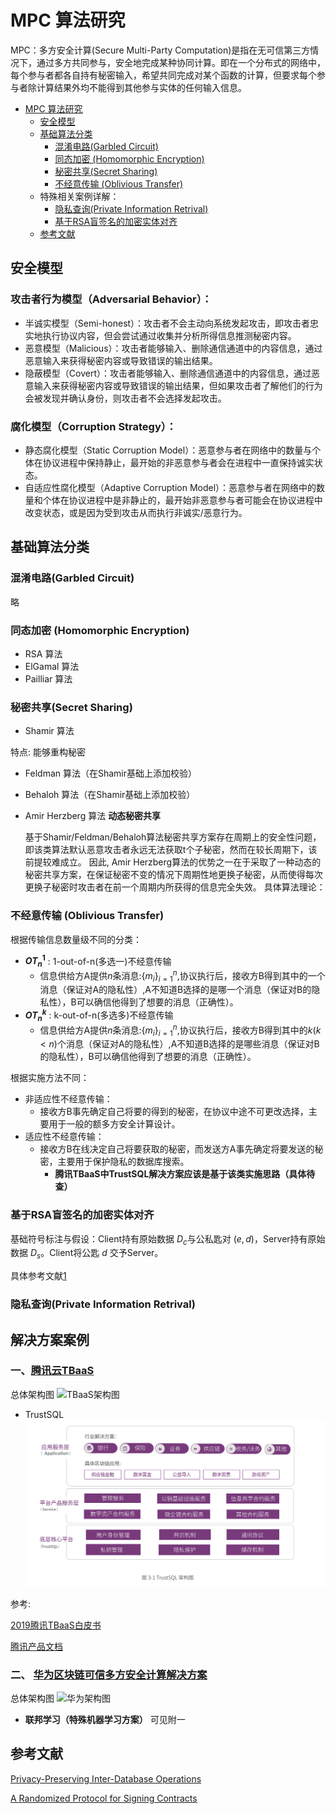 # MPC 算法研究

MPC：多方安全计算(Secure Multi-Party Computation)是指在无可信第三方情况下，通过多方共同参与，安全地完成某种协同计算。即在一个分布式的网络中，每个参与者都各自持有秘密输入，希望共同完成对某个函数的计算，但要求每个参与者除计算结果外均不能得到其他参与实体的任何输入信息。

- [MPC 算法研究](#mpc-算法研究) 
  - [安全模型](#安全模型)
  - [基础算法分类](#基础算法分类)
    - [混淆电路(Garbled Circuit)](#混淆电路garbled-circuit)
    - [同态加密 (Homomorphic Encryption)](#同态加密-homomorphic-encryption)
    - [秘密共享(Secret Sharing)](#秘密共享secret-sharing)
    - [不经意传输 (Oblivious Transfer)](#不经意传输-oblivious-transfer)
  - 特殊相关案例详解：
    - [隐私查询(Private Information Retrival)](#隐私查询private-information-retrival)
    - [基于RSA盲签名的加密实体对齐](#rsa盲签名)  
  - [参考文献](#参考文献)

## 安全模型
### 攻击者行为模型（Adversarial Behavior）：
  - 半诚实模型（Semi-honest）：攻击者不会主动向系统发起攻击，即攻击者忠实地执行协议内容，但会尝试通过收集并分析所得信息推测秘密内容。
  - 恶意模型（Malicious）：攻击者能够输入、删除通信通道中的内容信息，通过恶意输入来获得秘密内容或导致错误的输出结果。
  - 隐蔽模型（Covert）：攻击者能够输入、删除通信通道中的内容信息，通过恶意输入来获得秘密内容或导致错误的输出结果，但如果攻击者了解他们的行为会被发现并确认身份，则攻击者不会选择发起攻击。
### 腐化模型（Corruption Strategy）：
  - 静态腐化模型（Static Corruption Model）：恶意参与者在网络中的数量与个体在协议进程中保持静止，最开始的非恶意参与者会在进程中一直保持诚实状态。
  - 自适应性腐化模型（Adaptive Corruption Model）：恶意参与者在网络中的数量和个体在协议进程中是非静止的，最开始非恶意参与者可能会在协议进程中改变状态，或是因为受到攻击从而执行非诚实/恶意行为。

## 基础算法分类

### 混淆电路(Garbled Circuit)

略

### 同态加密 (Homomorphic Encryption)

- RSA 算法
- ElGamal 算法
- Pailliar 算法

### 秘密共享(Secret Sharing)

- Shamir 算法

特点: 能够重构秘密

- Feldman 算法（在Shamir基础上添加校验）
- Behaloh 算法（在Shamir基础上添加校验）
- Amir Herzberg 算法 **动态秘密共享**

  基于Shamir/Feldman/Behaloh算法秘密共享方案存在周期上的安全性问题，即该类算法默认恶意攻击者永远无法获取t个子秘密，然而在较长周期下，该前提较难成立。
  因此, Amir Herzberg算法的优势之一在于采取了一种动态的秘密共享方案，在保证秘密不变的情况下周期性地更换子秘密，从而使得每次更换子秘密时攻击者在前一个周期内所获得的信息完全失效。
  具体算法理论：
  
### 不经意传输 (Oblivious Transfer)

根据传输信息数量级不同的分类：

- **$OT_{n}^1$** : 1-out-of-n(多选一)不经意传输
  - 信息供给方A提供$n$条消息:$\{m_{i}\}_{i=1}^n$,协议执行后，接收方B得到其中的一个消息（保证对A的隐私性）,A不知道B选择的是哪一个消息（保证对B的隐私性），B可以确信他得到了想要的消息（正确性）。
- **$OT_{n}^k$** : k-out-of-n(多选多)不经意传输
  - 信息供给方A提供$n$条消息:$\{m_{i}\}_{i=1}^n$,协议执行后，接收方B得到其中的$k(k<n)$个消息（保证对A的隐私性）,A不知道B选择的是哪些消息（保证对B的隐私性），B可以确信他得到了想要的消息（正确性）。

根据实施方法不同：

- 非适应性不经意传输：
  - 接收方B事先确定自己将要的得到的秘密，在协议中途不可更改选择，主要用于一般的额多方安全计算设计。
- 适应性不经意传输：
  - 接收方B在线决定自己将要获取的秘密，而发送方A事先确定将要发送的秘密，主要用于保护隐私的数据库搜索。  
    - __腾讯TBaaS中TrustSQL解决方案应该是基于该类实施思路（具体待查）__

### 基于RSA盲签名的加密实体对齐

基础符号标注与假设：Client持有原始数据 $D_c$与公私匙对 $(e, d)$，Server持有原始数据 $D_s$。Client将公匙 $d$ 交予Server。

具体参考文献[1](https://drum.lib.umd.edu/bitstream/handle/1903/1339/CS-TR-4564.pdf?sequence=1)

### 隐私查询(Private Information Retrival)

## 解决方案案例
### 一、[腾讯云TBaaS](https://cloud.tencent.com/product/tbaas/details)
总体架构图
![TBaaS架构图](案例-腾讯TBaaS-架构图.png)

- TrustSQL
![TrustSQL架构图](pics\案例-腾讯TrustSQL-架构图.png)



参考: 

[2019腾讯TBaaS白皮书](https://main.qcloudimg.com/raw/55e6cfc4bf7df0e1a2f349204dbbcc32/2019%E8%85%BE%E8%AE%AF-%E5%8C%BA%E5%9D%97%E9%93%BE%E7%99%BD%E7%9A%AE%E4%B9%A6.pdf)

[腾讯产品文档](https://main.qcloudimg.com/raw/document/product/pdf/663_14010_cn.pdf)

### 二、 [华为区块链可信多方安全计算解决方案](https://www.huaweicloud.com/solution/blockchain-smpc.html)

总体架构图
![华为架构图](案例-华为-架构图.png)

- **联邦学习（特殊机器学习方案）** 可见附一

## 参考文献

[Privacy-Preserving Inter-Database Operations](https://drum.lib.umd.edu/bitstream/handle/1903/1339/CS-TR-4564.pdf?sequence=1)

[A Randomized Protocol for Signing Contracts](http://www.lix.polytechnique.fr/~catuscia/teaching/papers_and_books/SigningContracts.pdf)
